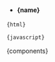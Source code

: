 * #### {name}

```html
{html}
```

```javascript
{javascript}
```

<output data-lang="output">
{components}
</output>